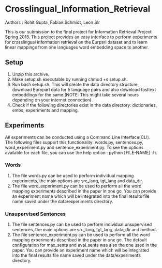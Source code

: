 # Crosslingual_Information_Retrieval
Authors :  Rohit Gupta, Fabian Schmidt, Leon Slr

This is our submission to the final project for Information Retrieval Project Spring 2018. This project provides an
easy interface to perform experiments for crosslingual information retrieval on the Eurparl dataset and to learn
linear mappings from one languages word embedding space to another.

## Setup
1. Unzip this archive.
2. Make setup.sh executable by running chmod +x setup.sh.
3. Run bash setup.sh. This will create the data directory structure, download Europarl data for 5 language pairs and
   also download fasttext embeddings for the same.(NOTE: This might take several hours depending on your internet
   connection).
4. Check if the following directories exist in the data directory: dictionaries, embs, experiments and mapping.

## Experiments
All experiments can be conducted using a Command Line Interface(CLI). The following files support this functionality:
words.py, sentences.py, word_experiment.py and sentence_experiment.py. To see the options available for each file, you
can use the help option : python [FILE-NAME] -h.

### Words

1. The file words.py can be used to perform individual mapping experiments, the main options are src_lang, tgt_lang and
   data_dir.
2. The file word_experiment.py can be used to perform all the word mapping experiments described in the paper in one go.
   You can provide an experiment name which will be integrated into the final results file name saved under the data/experiments
   directory.


### Unsupervised Sentences

1. The file sentences.py can be used to perform individual unsupervised sentences, the main options are src_lang,
   tgt_lang, data_dir and method.
2. The file sentence_experiment.py can be used to perform all the word mapping experiments described in the paper in one go.
   The default configuration for max_sents and eval_sents was also the one used in the paper. You can provide an experiment
   name which will be integrated into the final results file name saved under the data/experiments directory.